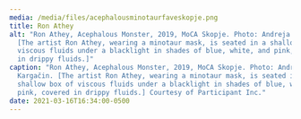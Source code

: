 ```yaml
---
media: /media/files/acephalousminotaurfaveskopje.png
title: Ron Athey
alt: "Ron Athey, Acephalous Monster, 2019, MoCA Skopje. Photo: Andreja Kargačin.
  [The artist Ron Athey, wearing a minotaur mask, is seated in a shallow box of
  viscous fluids under a blacklight in shades of blue, white, and pink, covered
  in drippy fluids.]"
caption: "Ron Athey, Acephalous Monster, 2019, MoCA Skopje. Photo: Andreja
  Kargačin. [The artist Ron Athey, wearing a minotaur mask, is seated in a
  shallow box of viscous fluids under a blacklight in shades of blue, white, and
  pink, covered in drippy fluids.] Courtesy of Participant Inc."
date: 2021-03-16T16:34:00-0500
---
```

